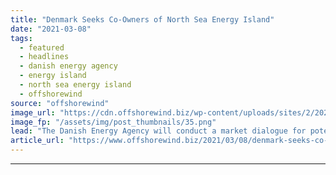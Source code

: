 ```yaml
---
title: "Denmark Seeks Co-Owners of North Sea Energy Island"
date: "2021-03-08"
tags: 
  - featured
  - headlines
  - danish energy agency
  - energy island
  - north sea energy island
  - offshorewind
source: "offshorewind"
image_url: "https://cdn.offshorewind.biz/wp-content/uploads/sites/2/2021/03/08124005/Denmark-Seeks-Co-Owners-of-North-Sea-Energy-Island.png"
image_fp: "/assets/img/post_thumbnails/35.png"
lead: "The Danish Energy Agency will conduct a market dialogue for potential bidders and relevant"
article_url: "https://www.offshorewind.biz/2021/03/08/denmark-seeks-co-owners-of-north-sea-energy-island/"
---
```


---
